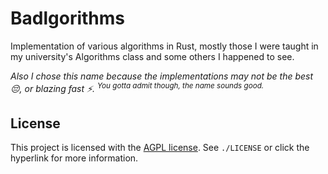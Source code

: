 # Badlgorithms

Implementation of various algorithms in Rust, mostly those I were taught in my university's Algorithms class and some others I happened to see.

_Also I chose this name because the implementations may not be the best 😔, or blazing fast ⚡._
<sup>_You gotta admit though, the name sounds good._</sup>

## License

This project is licensed with the [AGPL license](https://www.gnu.org/licenses/agpl-3.0.en.html).
See `./LICENSE` or click the hyperlink for more information.
